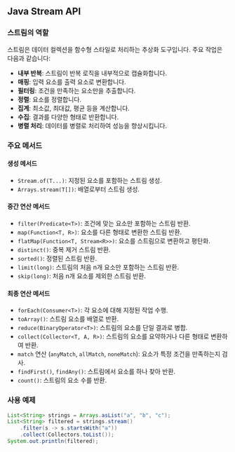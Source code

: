 ## Java Stream API

### 스트림의 역할
스트림은 데이터 컬렉션을 함수형 스타일로 처리하는 추상화 도구입니다. 주요 작업은 다음과 같습니다:
- **내부 반복**: 스트림이 반복 로직을 내부적으로 캡슐화합니다.
- **매핑**: 입력 요소를 출력 요소로 변환합니다.
- **필터링**: 조건을 만족하는 요소만을 추출합니다.
- **정렬**: 요소를 정렬합니다.
- **집계**: 최소값, 최대값, 평균 등을 계산합니다.
- **수집**: 결과를 다양한 형태로 반환합니다.
- **병렬 처리**: 데이터를 병렬로 처리하여 성능을 향상시킵니다.

### 주요 메서드

#### 생성 메서드
- `Stream.of(T...)`: 지정된 요소를 포함하는 스트림 생성.
- `Arrays.stream(T[])`: 배열로부터 스트림 생성.

#### 중간 연산 메서드
- `filter(Predicate<T>)`: 조건에 맞는 요소만 포함하는 스트림 반환.
- `map(Function<T, R>)`: 요소를 다른 형태로 변환한 스트림 반환.
- `flatMap(Function<T, Stream<R>>)`: 요소를 스트림으로 변환하고 평탄화.
- `distinct()`: 중복 제거 스트림 반환.
- `sorted()`: 정렬된 스트림 반환.
- `limit(long)`: 스트림의 처음 n개 요소만 포함하는 스트림 반환.
- `skip(long)`: 처음 n개 요소를 제외한 스트림 반환.

#### 최종 연산 메서드
- `forEach(Consumer<T>)`: 각 요소에 대해 지정된 작업 수행.
- `toArray()`: 스트림 요소를 배열로 반환.
- `reduce(BinaryOperator<T>)`: 스트림의 요소를 단일 결과로 병합.
- `collect(Collector<T, A, R>)`: 스트림의 요소를 요약하거나 다른 형태로 변환하여 반환.
- `match` 연산 (`anyMatch`, `allMatch`, `noneMatch`): 요소가 특정 조건을 만족하는지 검사.
- `findFirst()`, `findAny()`: 스트림에서 요소를 하나 찾아 반환.
- `count()`: 스트림의 요소 수를 반환.

### 사용 예제
```java
List<String> strings = Arrays.asList("a", "b", "c");
List<String> filtered = strings.stream()
    .filter(s -> s.startsWith("a"))
    .collect(Collectors.toList());
System.out.println(filtered);
